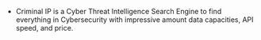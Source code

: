 - Criminal IP is a Cyber Threat Intelligence Search Engine to find everything in Cybersecurity with impressive amount data capacities, API speed, and price.
